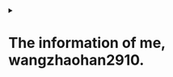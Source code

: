 <details>
<summary><h1>The information of me, wangzhaohan2910.</h1></summary>

- 👋 Hi, I’m @wangzhaohan2910
- 👀 I’m interested in OI.
- 🌱 I’m currently learning Graph Theory.
- 💞️ I’m looking to collaborate on Online Judges.
- ☎ How to reach me? My phone number is +86 15626067976.
- 📧 And, my email address is wangcf3000@sina.com
- 😄 Pronouns: He or Him ~in Minecraft~.
- ⚡ Fun fact: I AK IOI!
- ⌨ [My blog of Github](//wangzhaohan2910.github.io)
- 📖 [My blog of Word Press (Infinity Free)](http://wangzhaohan2910.free.nf)
- 📷 [My gallery (Infinity Free)](http://wangzhaohan2910.000.pe)
- ✌️ [My BB (Infinity Free)](http://wangzhaohan2910.kesug.com)
- 💻 [My luogu-dev account (commonly used)](//www.luogu.com.cn/user/629944)
- 💻 [My luogu-dev account (not commonly used)](//www.luogu.com.cn/user/1418972)
- 💻 [My gitee account](//gitee.com/wangzhaohan2910)
- 💻 [My sourceforge account](//sourceforge.net/u/wangzhaohan2910/profile)
- ![](https://badges.toozhao.com/badges/01J66YFE2G7TRVFS17Z8FFMQ7X/green.svg)
<!---
wangzhaohan2910/wangzhaohan2910 is a ✨ special ✨ repository because its `README.md` (this file) appears on your GitHub profile.
You can click the Preview link to take a look at your changes.
--->
</details>
